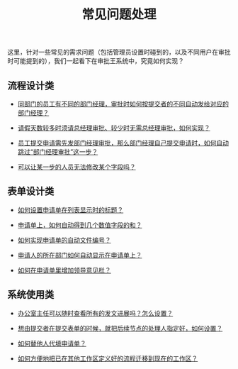 ﻿---
title: 常见问题处理
---

这里，针对一些常见的需求问题（包括管理员设置时碰到的，以及不同用户在审批时可能提到的），我们一起看下在审批王系统中，究竟如何实现？

##  流程设计类

- <a href="/docs/workflow/help/question_myboss" target="_blank">同部门的员工有不同的部门经理，审批时如何按提交者的不同自动发给对应的部门经理？</a> 

- <a href="/docs/workflow/help/question_conditional" target="_blank">请假天数较多时须请总经理审批、较少时无需总经理审批，如何实现？</a>

- <a href="/docs/workflow/help/question_skipApproval" target="_blank">员工提交申请需先发部门经理审批，那么部门经理自己提交申请时，如何自动跳过“部门经理审批”这一步？</a>

- <a href="/docs/workflow/help/question_forbidden" target="_blank">可以让某一步的人员无法修改某个字段吗？</a>

##  表单设计类

- <a href="/docs/workflow/help/question_title" target="_blank">如何设置申请单在列表显示时的标题？</a>

- <a href="/docs/workflow/help/question_sum" target="_blank">申请单上，如何自动得到几个数值字段的和？</a>

- <a href="/docs/workflow/help/question_autonum" target="_blank">如何实现申请单的自动文件编号？</a>

- <a href="/docs/workflow/help/question_mydep" target="_blank">申请人的所在部门如何自动显示在申请单上？</a>

- <a href="/docs/workflow/help/question_comments" target="_blank">如何在申请单里增加领导意见栏？</a>


##  系统使用类

- <a href="/docs/workflow/help/question_permission" target="_blank">办公室主任可以随时查看所有的发文进展吗？怎么设置？</a>

- <a href="/docs/workflow/help/question_assignApprover" target="_blank">想由提交者在提交表单的时候，就把后续节点的处理人指定好，如何设置？</a>

- <a href="/docs/workflow/help/question_replace" target="_blank">如何替他人代填申请单？</a>

- <a href="/docs/workflow/help/question_importAndexport" target="_blank">如何方便地把已在其他工作区定义好的流程迁移到现在的工作区？</a>